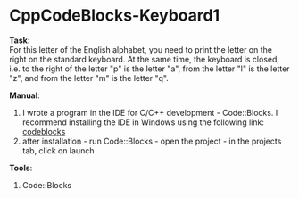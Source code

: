 # CppCodeBlocks-Keyboard1 

<p><strong>Task</strong>:<br />For this letter of the English alphabet, you need to print the letter on the right on the standard keyboard. At the same time, the keyboard is closed, i.e. to the right of the letter "p" is the letter "a", from the letter "l" is the letter "z", and from the letter "m" is the letter "q".</p>
<p><strong>Manual</strong>:</p>
<ol>
<li>I wrote a program in the IDE for C/C++ development - Code::Blocks. I recommend installing the IDE in Windows using the following link: <a href="https://www.codeblocks.org/downloads/" target="_blank">codeblocks</a></li>
<li>after installation - run Code::Blocks - open the project - in the projects tab, click on launch</li>
</ol>
<p><strong>Tools</strong>:</p>
<ol>
<li>Code::Blocks</li>
</ol>
